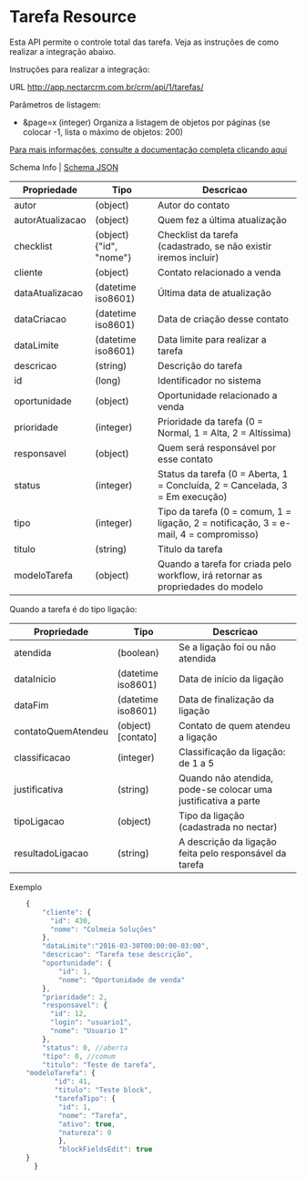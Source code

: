 # Tarefa Resource

Esta API permite o controle total das tarefa. Veja as instruções de como realizar a integração abaixo.

Instruções para realizar a integração:

URL
http://app.nectarcrm.com.br/crm/api/1/tarefas/

Parâmetros de listagem:
* &page=x (integer) Organiza a listagem de objetos por páginas (se colocar -1, lista o máximo de objetos: 200)

[Para mais informações, consulte a documentação completa clicando aqui](http://docs.nectarcrm.apiary.io)

Schema Info | [Schema JSON](schema.json)

Propriedade | Tipo | Descricao
------------ | ------------- | -------------
autor | (object) | Autor do contato
autorAtualizacao | (object) | Quem fez a última atualização
checklist | (object){"id", "nome"} | Checklist da tarefa (cadastrado, se não existir iremos incluir)
cliente | (object) | Contato relacionado a venda
dataAtualizacao | (datetime iso8601) | Última data de atualização
dataCriacao | (datetime iso8601) | Data de criação desse contato
dataLimite | (datetime iso8601) | Data limite para realizar a tarefa
descricao | (string) | Descrição do tarefa
id | (long) | Identificador no sistema
oportunidade | (object) | Oportunidade relacionado a venda
prioridade | (integer) | Prioridade da tarefa (0 = Normal, 1 = Alta, 2 = Altíssima)
responsavel | (object) | Quem será responsável por esse contato
status | (integer) | Status da tarefa (0 = Aberta, 1 = Concluída, 2 = Cancelada, 3 = Em execução)
tipo | (integer) | Tipo da tarefa (0 = comum, 1 = ligação, 2 = notificação, 3 = e-mail, 4 = compromisso)
titulo | (string) | Titulo da tarefa
modeloTarefa | (object) | Quando a tarefa for criada pelo workflow, irá retornar as propriedades do modelo

Quando a tarefa é do tipo ligação:

Propriedade | Tipo | Descricao
------------ | ------------- | -------------
atendida | (boolean) | Se a ligação foi ou não atendida
dataInicio | (datetime iso8601) | Data de início da ligação
dataFim | (datetime iso8601) | Data de finalização da ligação
contatoQuemAtendeu | (object)[contato] | Contato de quem atendeu a ligação
classificacao | (integer) | Classificação da ligação: de 1 a 5
justificativa | (string) | Quando não atendida, pode-se colocar uma justificativa a parte
tipoLigacao | (object) | Tipo da ligação (cadastrada no nectar)
resultadoLigacao | (string) | A descrição da ligação feita pelo responsável da tarefa


Exemplo
```js
    {
        "cliente": {
          "id": 430,
          "nome": "Colmeia Soluções"
        },
	    "dataLimite":"2016-03-30T00:00:00-03:00",
        "descricao": "Tarefa tese descrição",
		"oportunidade": {
			"id": 1,
			"nome": "Oportunidade de venda"
		},
        "prioridade": 2,
        "responsavel": {
          "id": 12,
          "login": "usuario1",
          "nome": "Usuario 1"
        },
        "status": 0, //aberta
        "tipo": 0, //comum
        "titulo": "Teste de tarefa",
	"modeloTarefa": {
    	   "id": 41,
    	   "titulo": "Teste block",
    	   "tarefaTipo": {
      		"id": 1,
      		"nome": "Tarefa",
      		"ativo": true,
      		"natureza": 0
    	    },
    	    "blockFieldsEdit": true
	}
      }
```

